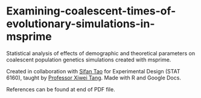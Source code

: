 # Examining-coalescent-times-of-evolutionary-simulations-in-msprime
Statistical analysis of effects of demographic and theoretical parameters on coalescent population genetics simulations created with msprime.

Created in collaboration with [Sifan Tao](https://github.com/tao-sfan/) for Experimental Design (STAT 6160), taught by [Professor Xiwei Tang](https://statistics.as.virginia.edu/faculty-staff/profile/xt4yj). Made with R and Google Docs.

References can be found at end of PDF file.
